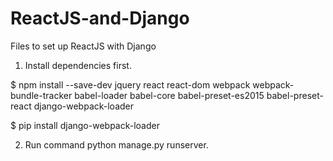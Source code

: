 # ReactJS-and-Django
Files to set up ReactJS with Django

1) Install dependencies first.

$ npm install --save-dev jquery react react-dom webpack webpack-bundle-tracker babel-loader babel-core babel-preset-es2015 babel-preset-react django-webpack-loader

$ pip install django-webpack-loader

2) Run command python manage.py runserver.
